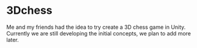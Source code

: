 # 3Dchess
Me and my friends had the idea to try create a 3D chess game in Unity.
Currently we are still developing the initial concepts, we plan to add more later.
